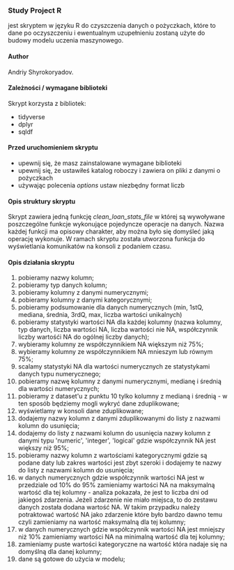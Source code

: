 ### Study Project R
jest skryptem w języku R do czyszczenia danych o pożyczkach, które to dane po oczyszczeniu i ewentualnym uzupełnieniu zostaną użyte do budowy modelu uczenia maszynowego.
#### Author
Andriy Shyrokoryadov.
#### Zależności / wymagane biblioteki
Skrypt korzysta z bibliotek:
 - tidyverse
 - dplyr
 - sqldf
#### Przed uruchomieniem skryptu
 - upewnij się, że masz zainstalowane wymagane biblioteki
 - upewnij się, że ustawiłeś katalog roboczy i zawiera on pliki z danymi o pożyczkach
 - używając polecenia *options* ustaw niezbędny format liczb
#### Opis struktury skryptu
Skrypt zawiera jedną funkcję *clean_loan_stats_file* w której są wywoływane poszczególne funkcje wykonujące pojedyncze operacje na danych. Nazwa każdej funkcji ma opisowy charakter, aby można było się domyśleć jaką operację wykonuje. W ramach skryptu została utworzona funkcja do wyświetlania komunikatów na konsoli z podaniem czasu.
#### Opis działania skryptu
1. pobieramy nazwy kolumn;
2. pobieramy typ danych kolumn;
3. pobieramy kolumny z danymi numerycznymi;
4. pobieramy kolumny z danymi kategorycznymi;
5. pobieramy podsumowanie dla danych numerycznych (min, 1stQ, mediana, średnia, 3rdQ, max, liczba wartości unikalnych)
6. pobieramy statystyki wartości NA dla każdej kolumny (nazwa kolumny, typ danych, liczba wartości NA, liczba wartości nie NA, współczynnik liczby wartośći NA do ogólnej liczby danych);
7. wybieramy kolumny ze współczynnikiem NA większym niż 75%;
8. wybieramy kolumny ze współczynnikiem NA mnieszym lub równym 75%;
9. scalamy statystyki NA dla wartości numerycznych ze statystykami danych typu numerycznego;
10. pobieramy nazwę kolumny z danymi numerycznymi, medianę i średnią dla wartości numerycznych;
11. pobieramy z dataset'u z punktu 10 tylko kolumny z medianą i średnią - w ten sposób będziemy mogli wykryć dane zduplikowane;
12. wyświetlamy w konsoli dane zduplikowane;
13. dodajemy nazwy kolumn z danymi zduplikowanymi do listy z nazwami kolumn do usunięcia;
14. dodajemy do listy z nazwami kolumn do usunięcia nazwy kolumn z danymi typu 'numeric', 'integer', 'logical' gdzie współczynnik NA jest większy niż 95%;
15. pobieramy nazwy kolumn z wartościami kategorycznymi gdzie są podane daty lub zakres wartości jest zbyt szeroki i dodajemy te nazwy do listy z nazwami kolumn do usunięcia;
16. w danych numerycznych gdzie współczynnik wartości NA jest w przedziale od 10% do 95% zamieniamy wartości NA na maksymalną wartość dla tej kolumny - analiza pokazała, że jest to liczba dni od jakiegoś zdarzenia. Jeżeli zdarzenie nie miało miejsca, to do zestawu danych została dodana wartość NA. W takim przypadku należy potraktować wartość NA jako zdarzenie które było bardzo dawno temu czyli zamieniamy na wartość maksymalną dla tej kolumny;
17. w danych numerycznych gdzie współczynnik wartości NA jest mniejszy niż 10% zamieniamy wartości NA na minimalną wartość dla tej kolumny;
18. zamieniamy puste wartości kategoryczne na wartość która nadaje się na domyślną dla danej kolumny;
19. dane są gotowe do użycia w modelu;   
